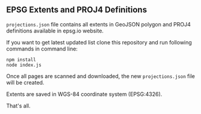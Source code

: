 ## EPSG Extents and PROJ4 Definitions

`projections.json` file contains all extents in GeoJSON polygon and PROJ4 definitions available in epsg.io website. 

If you want to get latest updated list clone this repository and run following commands in command line:

```
npm install
node index.js
```

Once all pages are scanned and downloaded, the new `projections.json` file will be created.

Extents are saved in WGS-84 coordinate system (EPSG:4326). 

That's all.